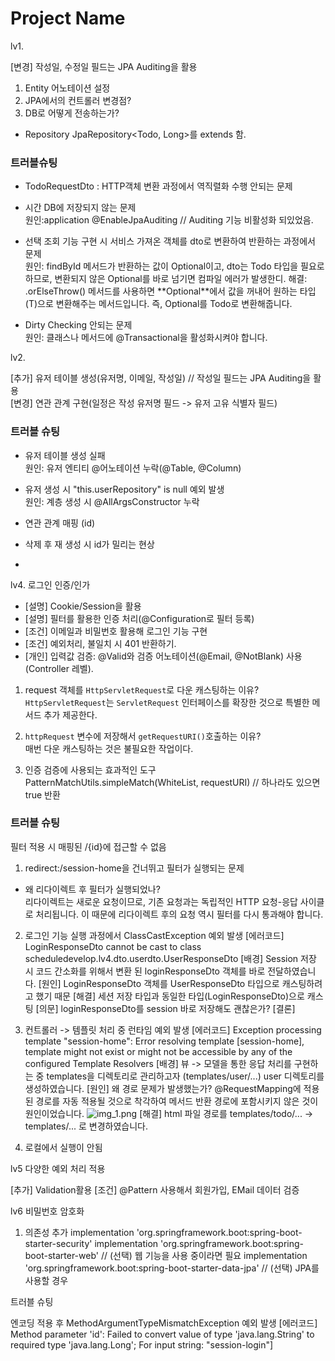 # Project Name

lv1.  

[변경] 작성일, 수정일 필드는 JPA Auditing을 활용

1. Entity 어노테이션 설정 
2. JPA에서의 컨트롤러 변경점?
3. DB로 어떻게 전송하는가?
- Repository JpaRepository<Todo, Long>를 extends 함.

### 트러블슈팅

- TodoRequestDto : HTTP객체 변환 과정에서 역직렬화 수행 안되는 문제

- 시간 DB에 저장되지 않는 문제   
원인:application @EnableJpaAuditing // Auditing 기능 비활성화 되있었음.
 
- 선택 조회 기능 구현 시 서비스 가져온 객체를 dto로 변환하여 반환하는 과정에서 문제   
원인: findById 메서드가 반환하는 값이 Optional<Todo>이고, dto는 Todo 타입을 필요로 하므로, 변환되지 않은 Optional<Todo>를 바로 넘기면 컴파일 에러가 발생한디.
해결: .orElseThrow() 메서드를 사용하면 **Optional<T>**에서 값을 꺼내어 원하는 타입(T)으로 변환해주는 메서드입니다. 즉, Optional<Todo>를 Todo로 변환해줍니다.

- Dirty Checking 안되는 문제   
원인: 클래스나 메서드에 @Transactional을 활성화시켜야 합니다.

lv2.

[추가] 유저 테이블 생성(유저명, 이메일, 작성일) // 작성일 필드는 JPA Auditing을 활용   
[변경] 연관 관계 구현(일정은 작성 유저명 필드 -> 유저 고유 식별자 필드)

### 트러블 슈팅

- 유저 테이블 생성 실패   
원인: 유저 엔티티 @어노테이션 누락(@Table, @Column)


- 유저 생성 시 "this.userRepository" is null 예외 발생   
원인: 계층 생성 시 @AllArgsConstructor 누락


- 연관 관계 매핑 (id)

- 삭제 후 재 생성 시 id가 밀리는 현상
- 


lv4. 로그인 인증/인가

- [설명] Cookie/Session을 활용
- [설명] 필터를 활용한 인증 처리(@Configuration로 필터 등록)
- [조건] 이메일과 비밀번호 활용해 로그인 기능 구현
- [조건] 예외처리, 불일치 시 401 반환하기.
- [개인] 입력값 검증: @Valid와 검증 어노테이션(@Email, @NotBlank) 사용 (Controller 레벨).

1. request 객체를 `HttpServletRequest`로 다운 캐스팅하는 이유?   
`HttpServletRequest`는 `ServletRequest` 인터페이스를 확장한 것으로 특별한 메서드 추가 제공한다.

2. `httpRequest` 변수에 저장해서 `getRequestURI()`호출하는 이유?   
매번 다운 캐스팅하는 것은 불필요한 작업이다.

3. 인증 검증에 사용되는 효과적인 도구
PatternMatchUtils.simpleMatch(WhiteList, requestURI) // 하나라도 있으면 true 반환

### 트러블 슈팅

필터 적용 시 매핑된 /{id}에 접근할 수 없음

1. redirect:/session-home을 건너뛰고 필터가 실행되는 문제

- 왜 리다이렉트 후 필터가 실행되었나?   
리다이렉트는 새로운 요청이므로, 기존 요청과는 독립적인 HTTP 요청-응답 사이클로 처리됩니다. 이 때문에 리다이렉트 후의 요청 역시 필터를 다시 통과해야 합니다.

2. 로그인 기능 실행 과정에서 ClassCastException 예외 발생
[에러코드] LoginResponseDto cannot be cast to class scheduledevelop.lv4.dto.userdto.UserResponseDto
[배경] Session 저장 시 코드 간소화를 위해서 변환 된 loginResponseDto 객체를 바로 전달하였습니다.
[원인] LoginResponseDto 객체를 UserResponseDto 타입으로 캐스팅하려고 했기 때문
[해결] 세션 저장 타입과 동일한 타입(LoginResponseDto)으로 캐스팅 
[의문] loginResponseDto를 session 바로 저장해도 괜찮은가?
[결론] 

3. 컨트롤러 -> 템플릿 처리 중 런타임 예외 발생
[에러코드] Exception processing template "session-home": Error resolving template [session-home], template might not exist or might not be accessible by any of the configured Template Resolvers
[배경] 뷰 -> 모델을 통한 응답 처리를 구현하는 중 templates을 디렉토리로 관리하고자 (templates/user/...) user 디렉토리를 생성하였습니다.
[원인] 왜 경로 문제가 발생했는가? @RequestMapping에 적용된 경로를 자동 적용될 것으로 착각하여 메서드 반환 경로에 포함시키지 않은 것이 원인이었습니다.
![img_1.png](img_1.png)
[해결] html 파일 경로를 templates/todo/... -> templates/... 로 변경하였습니다.  

4. 로컬에서 실행이 안됨

lv5 다양한 예외 처리 적용

[추가] Validation활용
[조건] @Pattern 사용해서 회원가입, EMail 데이터 검증

lv6 비밀번호 암호화

1. 의존성 추가
   implementation 'org.springframework.boot:spring-boot-starter-security'
   implementation 'org.springframework.boot:spring-boot-starter-web' // (선택) 웹 기능을 사용 중이라면 필요
   implementation 'org.springframework.boot:spring-boot-starter-data-jpa' // (선택) JPA를 사용할 경우

트러블 슈팅

엔코딩 적용 후 MethodArgumentTypeMismatchException 예외 발생
[에러코드] Method parameter 'id': Failed to convert value of type 'java.lang.String' to required type 'java.lang.Long'; For input string: "session-login"]